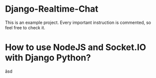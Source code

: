 # Django-Realtime-Chat
This is an example project. Every important instruction is commented, so feel free to check it.

# How to use NodeJS and Socket.IO with Django Python?
ãsd
